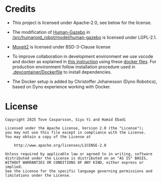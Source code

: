 # Credits
- This project is licensed under Apache-2.0, see below for the license. 
- The modification of [Human-Gazebo](https://github.com/robotology/human-gazebo) in [/src/humanoid_robot/model/human-gazebo](/src/humanoid_robot/model/human-gazebo) is licensed under LGPL-2.1.
- [Moveit2](https://github.com/moveit/moveit2) is licensed under  BSD-3-Clause license 

- To improve collaboration in development environment we use vscode and docker as explained in [this instruction](https://www.allisonthackston.com/articles/docker-development.html) using these [docker files](https://github.com/athackst/dockerfiles). For production environment follow installation procedure used in [.devcontainer/Dockerfile](.devcontainer/Dockerfile) to install dependencies.
- The Docker setup is added by Christoffer Johanesson (Dyno Robotics), based on Dyno experience working with Docker.

# License

```
Copyright 2025 Tove Casparsson, Siyu Yi and Hamid Ebadi

Licensed under the Apache License, Version 2.0 (the "License");
you may not use this file except in compliance with the License.
You may obtain a copy of the License at

    http://www.apache.org/licenses/LICENSE-2.0

Unless required by applicable law or agreed to in writing, software
distributed under the License is distributed on an "AS IS" BASIS,
WITHOUT WARRANTIES OR CONDITIONS OF ANY KIND, either express or implied.
See the License for the specific language governing permissions and
limitations under the License.
```